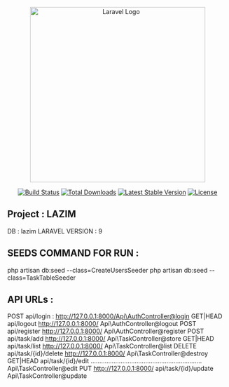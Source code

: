<p align="center"><a href="https://laravel.com" target="_blank"><img src="https://raw.githubusercontent.com/laravel/art/master/logo-lockup/5%20SVG/2%20CMYK/1%20Full%20Color/laravel-logolockup-cmyk-red.svg" width="400" alt="Laravel Logo"></a></p>

<p align="center">
<a href="https://github.com/laravel/framework/actions"><img src="https://github.com/laravel/framework/workflows/tests/badge.svg" alt="Build Status"></a>
<a href="https://packagist.org/packages/laravel/framework"><img src="https://img.shields.io/packagist/dt/laravel/framework" alt="Total Downloads"></a>
<a href="https://packagist.org/packages/laravel/framework"><img src="https://img.shields.io/packagist/v/laravel/framework" alt="Latest Stable Version"></a>
<a href="https://packagist.org/packages/laravel/framework"><img src="https://img.shields.io/packagist/l/laravel/framework" alt="License"></a>
</p>

## Project : LAZIM
DB : lazim
LARAVEL VERSION : 9

## SEEDS COMMAND FOR RUN :

php artisan db:seed --class=CreateUsersSeeder
php artisan db:seed --class=TaskTableSeeder

## API URLs :

 POST      api/login : http://127.0.0.1:8000/Api\AuthController@login
 GET|HEAD  api/logout  http://127.0.0.1:8000/  Api\AuthController@logout
 POST      api/register http://127.0.0.1:8000/  Api\AuthController@register
 POST      api/task/add http://127.0.0.1:8000/  Api\TaskController@store
 GET|HEAD  api/task/list http://127.0.0.1:8000/  Api\TaskController@list
 DELETE  api/task/{id}/delete  http://127.0.0.1:8000/ Api\TaskController@destroy
 GET|HEAD  api/task/{id}/edit ............................................................... Api\TaskController@edit
 PUT      http://127.0.0.1:8000/ api/task/{id}/update Api\TaskController@update
